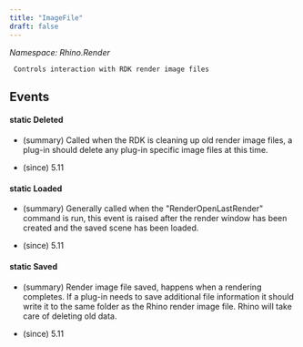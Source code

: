 ```yaml
---
title: "ImageFile"
draft: false
---
```


*Namespace: Rhino.Render*

     Controls interaction with RDK render image files
     
## Events
#### static Deleted
- (summary) 
       Called when the RDK is cleaning up old render image files, a
       plug-in should delete any plug-in specific image files at this
       time.
       
- (since) 5.11
#### static Loaded
- (summary) 
       Generally called when the "RenderOpenLastRender" command is run,
       this event is raised after the render window has been created and the
       saved scene has been loaded.
       
- (since) 5.11
#### static Saved
- (summary) 
       Render image file saved, happens when a rendering completes.
       If a plug-in needs to save additional file information it should
       write it to the same folder as the Rhino render image file.  Rhino
       will take care of deleting old data.
       
- (since) 5.11
